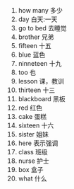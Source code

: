 1. how many        多少
2. day				  白天:一天
3. go to bed			去睡觉
4. brother			兄弟
5. fifteen			十五
6. blue				蓝色
7. ninneteen			十九
8. too					也
9. lesson				课，教训
10. thirteen			十三
11. blackboard		黑板
12. red				红色
13. cake				蛋糕
14. sixteen			十六
15. sister			姐妹
16. here				表示强调
17. class				班级
18. nurse				护士
19. box				盒子
20. what				什么